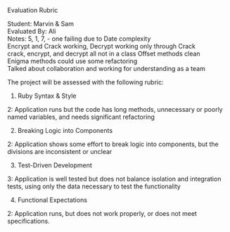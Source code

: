 Evaluation Rubric

Student: Marvin & Sam  
Evaluated By: Ali  
Notes:
5, 1, 7, - one failing due to Date complexity  
Encrypt and Crack working, Decrypt working only through Crack  
crack, encrypt, and decrypt all not in a class
Offset methods clean  
Enigma methods could use some refactoring  
Talked about collaboration and working for understanding as a team  


The project will be assessed with the following rubric:

1. Ruby Syntax & Style

2: Application runs but the code has long methods, unnecessary or poorly named variables, and needs significant refactoring

2. Breaking Logic into Components

2: Application shows some effort to break logic into components, but the divisions are inconsistent or unclear

3. Test-Driven Development

3: Application is well tested but does not balance isolation and integration tests, using only the data necessary to test the functionality

4. Functional Expectations

2: Application runs, but does not work properly, or does not meet specifications.
